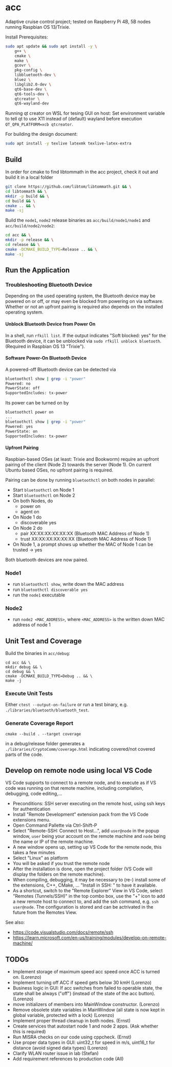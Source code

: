 # acc

Adaptive cruise control project; tested on Raspberry Pi 4B, 5B nodes running Raspbian OS 13/Trixie.

Install Prerequisites:
```bash
sudo apt update && sudo apt install -y \
    g++ \
    cmake \
    make \
    gcovr \
    pkg-config \
    libbluetooth-dev \
    bluez \
    libglib2.0-dev \
    qt6-base-dev \
    qt6-tools-dev \
    qtcreator \
    qt6-wayland-dev
```

Running qt creator on WSL for tesing GUI on host: Set environment variable to tell qt to use X11 instead of (default) wayland before execution `QT_QPA_PLATFORM=xcb qtcreator`.

For building the design document:
```bash
sudo apt install -y texlive latexmk texlive-latex-extra
```

## Build

In order for cmake to find libtommath in the acc project, check it out and build it in a local folder

```bash
git clone https://github.com/libtom/libtommath.git && \
cd libtommath && \
mkdir -p build && \
cd build && \
cmake .. && \
make -sj
```

Build the `node1`, `node2` release binaries as `acc/build/node1/node1` and `acc/build/node2/node2`:
```bash
cd acc && \
mkdir -p release && \
cd release && \
cmake -DCMAKE_BUILD_TYPE=Release .. && \
make -sj
```

## Run the Application


### Troubleshooting Bluetooth Device

Depending on the used operating system, the Bluetooth device may be powered on or off, or may even be blocked from powering on via software. Whether or not an upfront pairing is required also depends on the installed operating system.

#### Unblock Bluetooth Device from Power On

In a shell, run `rfkill list`. If the output indicates "Soft blocked: yes" for the Bluetooth device, it can be unblocked via `sudo rfkill unblock bluetooth`. (Required in Raspbian OS 13 "Trixie").

#### Software Power-On Bluetooth Device

A powered-off Bluetooth device can be detected via
```bash
bluetoothctl show | grep -i "power"
Powered: no
PowerState: off
SupportedIncludes: tx-power
```
Its power can be turned on by 
```bash
bluetoothctl power on
...
bluetoothctl show | grep -i "power"
Powered: yes
PowerState: on
SupportedIncludes: tx-power
```

#### Upfront Pairing

Raspbian-based OSes (at least: Trixie and Bookworm) require an upfront pairing of the client (Node 2) towards the server (Node 1). On current Ubuntu based OSes, no upfront pairing is required.

Pairing can be done by running `bluetoothctl` on both nodes in parallel:
- Start `bluetoothctl` on Node 1
- Start `bluetoothctl` on Node 2
- On both Nodes, do
    - power on
    - agent on
- On Node 1 do
    - discoverable yes
- On Node 2 do
    - pair XX:XX:XX:XX:XX:XX (Bluetooth MAC Address of Node 1)
    - trust XX:XX:XX:XX:XX:XX (Bluetooth MAC Address of Node 1)
- On Node 1, a prompt shows up whether the MAC of Node 1 can be trusted -> yes

Both bluetooth devices are now paired.

### Node1

- run `bluetoothctl show`, write down the MAC address
- run `bluetoothctl discoverable yes`
- run the `node1` executable 

### Node2

- run `node2 <MAC_ADDRESS>`, where `<MAC_ADDRESS>` is the written down MAC address of node 1

## Unit Test and Coverage
Build the binaries in `acc/debug`:
```
cd acc && \
mkdir debug && \
cd debug && \
cmake -DCMAKE_BUILD_TYPE=Debug .. && \
make -j
```

### Execute Unit Tests
Either `ctest --output-on-failure` or run a test binary, e.g. `./libraries/bluetooth/bluetooth_test`.
### Generate Coverage Report
```
cmake --build . --target coverage
```
in a debug/release folder generates a `./libraries/CryptoComm/coverage.html` indicating covered/not covered parts of the code.

## Develop on remote node using local VS Code

VS Code supports to connect to a remote node, and to execute as if VS code was running on that remote machine, including compilation, debugging, code editing,...

- Preconditions: SSH server executing on the remote host, using ssh keys for authentication
- Install "Remote Development" extension pack from the VS Code extensions menu.
- Open Command Pallette via Ctrl-Shift-P
- Select "Remote-SSH: Connect to Host...", add `user@node` in the popup window, `user` being your account on the remote machine and `node` being the name or IP of the remote machine.
- A new window opens up, setting up VS Code for the remote node, this takes a few minutes
- Select "Linux" as platform
- You will be asked if you trust the remote node
- After the installation is done, open the project folder (VS Code will display the folders on the remote machine).
- When compiling, debugging, it may be necessary to (re-) install some of the extensions, C++, CMake, ... "Install in SSH: <node>" to have it available.
- As a shortcut, switch to the "Remote Explorer" View in VS Code, select "Remotes (Tunnels/SSH)" in the top combo box, use the "+" icon to add a new remote host to connect to, and add the ssh command, e.g. `ssh user@node`. The configuration is stored and can be actrivated in the future from the Remotes View.

See also:
- https://code.visualstudio.com/docs/remote/ssh
- https://learn.microsoft.com/en-us/training/modules/develop-on-remote-machine/

## TODOs

- Implement storage of maximum speed acc speed once ACC is turned on. (Lorenzo)
- Implement turning off ACC if speed gets below 30 kmH (Lorenzo)
- Business logic in GUI: If acc switches from failed to operable state, the state shall be always ("off") (instead of the state of the acc button). (Lorenzo)
- move initializers of members into MainWindow constructor. (Lorenzo)
- Remove obsolete state variables in MainWindow (all state is now kept in global variable, protected with a lock) (Lorenzo)
- Implement proper thread cleanup in both nodes. (Ernst)
- Create services that autostart node 1 and node 2 apps. (Ask whether this is required)
- Run MISRA checks on our code using cppcheck. (Ernst)
- Use proper data types in GUI: uint32_t for speed in m/s, uint16_t for distance (avoid signed data types) (Lorenzo)
- Clarify WLAN router issue in lab (Stefan)
- Add requirement references to production code (All)
